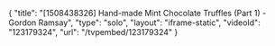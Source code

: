 {
    "title": "[1508438326] Hand-made Mint Chocolate Truffles (Part 1) - Gordon Ramsay",
    "type": "solo",
    "layout": "iframe-static",
    "videoId": "123179324",
    "url": "\/tvpembed\/123179324"
}